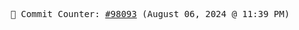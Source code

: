 <p align="center">
    <samp>
        📮 Commit Counter: <a href="https://github.com/Javascript-void0/Javascript-void0/commits/main">#98093</a> (August 06, 2024 @ 11:39 PM)
    </samp>
</p>